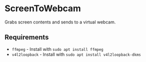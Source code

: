 # ScreenToWebcam
Grabs screen contents and sends to a virtual webcam.
## Requirements
- `ffmpeg` - Install with `sudo apt install ffmpeg`
- `v4l2loopback` - Install with `sudo apt install v4l2loopback-dkms`
